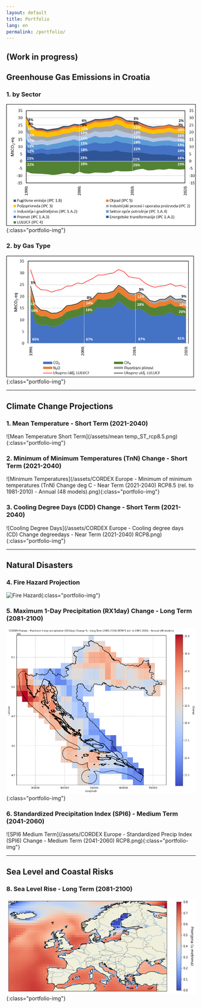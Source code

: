 ```yaml
---
layout: default
title: Portfolio
lang: en
permalink: /portfolio/
---
```

(Work in progress)
---

## **Greenhouse Gas Emissions in Croatia**

### 1. by Sector
![GHG Emissions by Sector](/assets/Slika12.png){:class="portfolio-img"}

### 2. by Gas Type
![GHG Emissions by Gas](/assets/Slika1.png){:class="portfolio-img"}

---
## **Climate Change Projections**

### 1. Mean Temperature - Short Term (2021-2040)
![Mean Temperature Short Term](/assets/mean temp_ST_rcp8.5.png){:class="portfolio-img"}

### 2. Minimum of Minimum Temperatures (TnN) Change - Short Term (2021-2040)
![Minimum Temperatures](/assets/CORDEX Europe - Minimum of minimum temperatures (TnN) Change deg C - Near Term (2021-2040) RCP8.5 (rel. to 1981-2010) - Annual (48 models).png){:class="portfolio-img"}

### 3. Cooling Degree Days (CDD) Change - Short Term (2021-2040)
![Cooling Degree Days](/assets/CORDEX Europe - Cooling degree days (CD) Change degreedays - Near Term (2021-2040) RCP8.png){:class="portfolio-img"}  

---

## **Natural Disasters**

### 4. Fire Hazard Projection
![Fire Hazard](/assets/požari.png){:class="portfolio-img"}

### 5. Maximum 1-Day Precipitation (RX1day) Change - Long Term (2081-2100)
![Precipitation Change](/assets/RX1_LT85.PNG){:class="portfolio-img"}

### 6. Standardized Precipitation Index (SPI6) - Medium Term (2041-2060)
![SPI6 Medium Term](/assets/CORDEX Europe - Standardized Precip Index (SPI6) Change  - Medium Term (2041-2060) RCP8.png){:class="portfolio-img"}

---


## **Sea Level and Coastal Risks**

### 8. Sea Level Rise - Long Term (2081-2100)
![Sea Level Rise](/assets/sls_dugi_85.png){:class="portfolio-img"}
